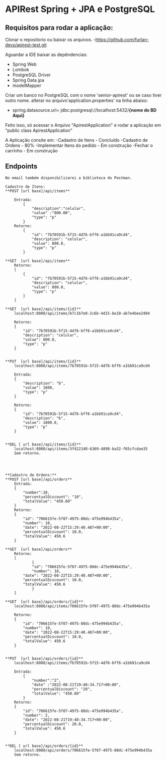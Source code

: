 # APIRest Spring + JPA e PostgreSQL

## Requisitos para rodar a aplicação:

Clonar o repositorio ou baixar os arquivos.
-https://github.com/furlan-devs/apirest-test.git

Aguardar a IDE baixar as depêndencias:
- Spring Web
- Lombok
- PostgreSQL Driver
- Spring Data jpa
- modelMapper

Criar um banco no PostgreSQL com o nome 'senior-apirest' ou se caso tiver outro nome. alterar no arquivo'application.properties' na linha abaixo:
- spring.datasource.url= jdbc:postgresql://localhost:5432/**{nome do BD Aqui}**
	
Feito isso, só acessar o Arquivo "ApirestApplication" e rodar a aplicação em 
"public class ApirestApplication"

A Aplicação consite em:
	-Cadastro de Itens - Concluído
	-Cadastro de Ordens - 80%
	-Implementar Itens do pedido - Em construção
	-Fechar o carrinho - Em construção
	
## Endpoints
	No email também disponibilizarei a biblioteca do Postman.
	
	Cadastro de Itens:
	**POST [url base]/api/items**
	
		Entrada:
			{
				"description":"celular",
				"value" :"800.00",
				"type": "p"
			}
		Retorno:
			{
				"id": "7b70591b-5f15-4d76-bff6-a1bb91ca9cd4",
				"description": "celular",
				"value": 800.0,
				"type": "p"
			}
			
	**GET  [url base]/api/items**
		Retorno:
		[
			{
				"id": "7b70591b-5f15-4d76-bff6-a1bb91ca9cd4",
				"description": "celular",
				"value": 800.0,
				"type": "p"
			}
		]
	
	**GET  [url base]/api/items/{id}**
		localhost:8080/api/items/b7c1b7e0-2c6b-4d15-be10-ab7e4bee2404
		
		Retorno: 
		{
			"id": "7b70591b-5f15-4d76-bff6-a1bb91ca9cd4",
			"description": "celular",
			"value": 800.0,
			"type": "p"
		}
		

	**PUT  [url base]/api/items/{id}**
		localhost:8080/api/items/7b70591b-5f15-4d76-bff6-a1bb91ca9cd4
		
		Entrada:
		{
			"description": "b",
			"value": 1800,
			"type": "p"
		}

		Retorno:
		{
			"id": "7b70591b-5f15-4d76-bff6-a1bb91ca9cd4",
			"description": "b",
			"value": 1800.0,
			"type": "p"
		}
	
	
	**DEL [ url base]/api/items/{id}**
		localhost:8080/api/items/3f422148-6369-4898-ba32-f65cfcdae35
		Sem retorno.



	
	**Cadastro de Ordens:**
	**POST [url base]/api/orders**
		Entrada:
		{
			"number":10,
			"percentualDiscount": "10",
			"totalValue": "450.60"
		}
		Retorno:
		{
			"id": "706615fe-5f07-4975-80dc-475e994b435a",
			"number": 10,
			"date": "2022-08-22T15:29:40.487+00:00",
			"percentualDiscount": 10.0,
		  	"totalValue": 450.6
		}
			
	**GET  [url base]/api/orders**
		Retorno:
		[
    			{
       			"id": "706615fe-5f07-4975-80dc-475e994b435a",
        		"number": 10,
			"date": "2022-08-22T15:29:40.487+00:00",
			"percentualDiscount": 10.0,
			"totalValue": 450.6
    			}
		]
	
	**GET  [url base]/api/orders/{id}**
		localhost:8080/api/items/706615fe-5f07-4975-80dc-475e994b435a
		
		Retorno: 
		{
		    "id": "706615fe-5f07-4975-80dc-475e994b435a",
		    "number": 10,
		    "date": "2022-08-22T15:29:40.487+00:00",
		    "percentualDiscount": 10.0,
		    "totalValue": 450.6
		}
		

	**PUT  [url base]/api/orders/{id}**
		localhost:8080/api/items/7b70591b-5f15-4d76-bff6-a1bb91ca9cd4
		
		Entrada:
			{
			    "number":"2",
			    "date" :"2022-08-21T19:40:34.717+00:00",
			    "percentualDiscount": "20",
			    "totalValue": "450.60"
			}
		Retorno:
		{
		    "id": "706615fe-5f07-4975-80dc-475e994b435a",
		    "number": 2,
		    "date": "2022-08-21T19:40:34.717+00:00",
		    "percentualDiscount": 20.0,
		    "totalValue": 450.6
		}

	
	**DEL [ url base]/api/orders/{id}**
		localhost:8080/api/orders/706615fe-5f07-4975-80dc-475e994b435a
		Sem retorno.
